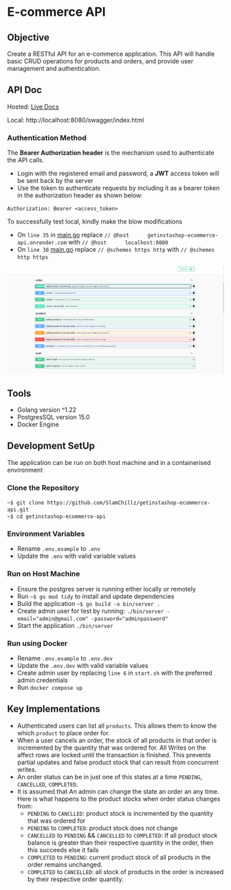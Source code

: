 # E-commerce API

## Objective
Create a RESTful API for an e-commerce application. This API will handle basic CRUD operations for products and orders, and provide user management and authentication.

## API Doc
Hosted: [Live Docs](https://getinstashop-ecommerce-api.onrender.com/swagger/index.html)

Local: http://localhost:8080/swagger/index.html

###  Authentication Method
The **Bearer Authorization header** is the mechanism used to authenticate the API calls.
- Login with the registered email and password, a **JWT** access token will be sent back by the server
- Use the token to authenticate requests by including it as a bearer token in the authorization header as shown below:
```
Authorization: Bearer <access_token>
```

To successfully test local, kindly make the blow modifications
- On `line 35` in [main.go](./main.go) replace `// @host      getinstashop-ecommerce-api.onrender.com` with `// @host      localhost:8080`
- On `line 38` [main.go](./main.go) replace `// @schemes https http` with `// @schemes http https`

<p align="center">
  <img src="images/doc.png" alt="Centered Image" width="750" height="250"/>
</p>

## Tools
- Golang version ^1.22
- PostgresSQL version 15.0
- Docker Engine

## Development SetUp
The application can be run on both host machine and in a containerised environment

### Clone the Repository
```
~$ git clone https://github.com/SlamChillz/getinstashop-ecommerce-api.git
~$ cd getinstashop-ecommerce-api
```

### Environment Variables
- Rename `.env.example` to `.env`
- Update the `.env` with valid variable values

### Run on Host Machine
- Ensure the postgres server is running either locally or remotely
- Run `~$ go mod tidy` to install and update dependencies
- Build the application `~$ go build -o bin/server .`
- Create admin user for test by running: `./bin/server -email="admin@gmail.com" -password="adminpassword"`
- Start the application  `./bin/server`

### Run using Docker
- Rename `.env.example` to `.env.dev`
- Update the `.env.dev` with valid variable values
- Create admin user by replacing `line 6` in `start.sh` with the preferred admin credentials
- Run `docker compose up`

## Key Implementations
- Authenticated users can list all `products`. This allows them to know the which `product` to place order for.
- When a user cancels an order, the stock of all products in that order is incremented by the quantity that was ordered for. All Writes on the affect rows are locked until the transaction is finished. This prevents partial updates and false product stock that can result from concurrent writes.
- An order status can be in just one of this states at a time `PENDING`, `CANCELLED`, `COMPLETED`.
- It is assumed that An admin can change the state an order an any time. Here is what happens to the product stocks when order status changes from:
  - `PENDING` to `CANCLLED`: product stock is incremented by the quantity that was ordered for
  - `PENDING` to `COMPLETED`: product stock does not change
  - `CANCELLED` to `PENDING` && `CANCELLED` to `COMPLETED`: If all product stock balance is greater than their respective quantity in the order, then this succeeds else it fails
  - `COMPLETED` to `PENDING`: current product stock of all products in the order remains unchanged.
  - `COMPLETED` to `CANCELLED`: all stock of products in the order is increased by their respective order quantity.
